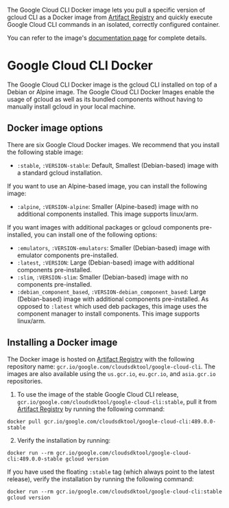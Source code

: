 The Google Cloud CLI Docker image lets you pull a specific version of gcloud CLI as a Docker image from [Artifact Registry](https://cloud.google.com/artifact-registry) and quickly execute Google Cloud CLI commands in an isolated, correctly configured container. 

You can refer to the image's [documentation page](https://cloud.google.com/sdk/docs/downloads-docker) for complete details.

# Google Cloud CLI Docker

The Google Cloud CLI Docker image is the gcloud CLI installed on top of a Debian or Alpine image. The Google Cloud CLI Docker Images enable the usage of gcloud as well as its bundled components without having to manually install gcloud in your local machine.

## Docker image options

There are six Google Cloud Docker images. We recommend that you install
the following stable image:

* `:stable`, `:VERSION-stable`: Default, Smallest (Debian-based) image with a
standard gcloud installation.

If you want to use an Alpine-based image, you can install the following
image:

* `:alpine`, `:VERSION-alpine`: Smaller (Alpine-based) image with no additional
components installed. This image supports linux/arm.

If you want images with additional packages or gcloud components pre-installed,
you can install one of the following options:

* `:emulators`, `:VERSION-emulators`: Smaller (Debian-based) image with emulator
components pre-installed.
* `:latest`, `:VERSION`: Large (Debian-based) image with additional components
pre-installed.
* `:slim`, `:VERSION-slim`: Smaller (Debian-based) image with no components
pre-installed.
* `:debian_component_based`, `:VERSION-debian_component_based`: Large (Debian-based)
image with additional components pre-installed. As opposed to `:latest` which
used deb packages, this image uses the component manager to install components.
This image supports linux/arm.

## Installing a Docker image

The Docker image is hosted on
[Artifact Registry](https://console.cloud.google.com/artifacts/docker/google.com:cloudsdktool/us/gcr.io/google-cloud-cli)
with the following repository name:
`gcr.io/google.com/cloudsdktool/google-cloud-cli`. The images are also available
using the `us.gcr.io`, `eu.gcr.io`, and `asia.gcr.io` repositories.

1. To use the image of the stable Google Cloud CLI release,
  `gcr.io/google.com/cloudsdktool/google-cloud-cli:stable`,
  pull it from [Artifact Registry](https://console.cloud.google.com/artifacts/docker/google.com:cloudsdktool/us/gcr.io/google-cloud-cli)
  by running the following command:

  ```none
  docker pull gcr.io/google.com/cloudsdktool/google-cloud-cli:489.0.0-stable
  ```

2. Verify the installation by running:

  ```none
  docker run --rm gcr.io/google.com/cloudsdktool/google-cloud-cli:489.0.0-stable gcloud version
  ```

  If you have used the floating `:stable` tag (which always point to the latest
  release), verify the installation by running the following command:

  ```none
  docker run --rm gcr.io/google.com/cloudsdktool/google-cloud-cli:stable gcloud version
  ```

